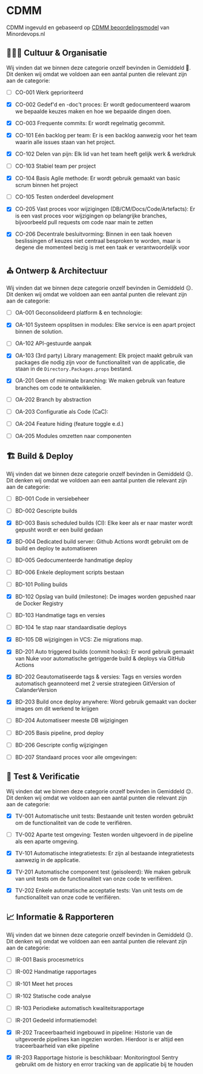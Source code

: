 # CDMM

CDMM ingevuld en gebaseerd op [CDMM beoordelingsmodel](https://minordevops.nl/beoordelingsmodel-groep.html) van Minordevops.nl

## 🧑‍🤝‍🧑 Cultuur & Organisatie

Wij vinden dat we binnen deze categorie onzelf bevinden in Gemiddeld 🥱. Dit denken wij omdat we voldoen aan een aantal punten die relevant zijn aan de categorie:

- [ ] CO-001 Werk geprioriteerd
- [x] CO-002 Gedef'd en -doc't proces: Er wordt gedocumenteerd waarom we bepaalde keuzes maken en hoe we bepaalde dingen doen.
- [x] CO-003 Frequente commits: Er wordt regelmatig gecommit.

- [x] CO-101 Eén backlog per team: Er is een backlog aanwezig voor het team waarin alle issues staan van het project.
- [x] CO-102 Delen van pijn: Elk lid van het team heeft gelijk werk & werkdruk
- [ ] CO-103 Stabiel team per project
- [x] CO-104 Basis Agile methode: Er wordt gebruik gemaakt van basic scrum binnen het project
- [ ] CO-105 Testen onderdeel development

- [x] CO-205 Vast proces voor wijzigingen (DB/CM/Docs/Code/Artefacts): Er is een vast proces voor wijzigingen op belangrijke branches, bijvoorbeeld pull requests om code naar main te zetten
- [x] CO-206 Decentrale besluitvorming: Binnen in een taak hoeven beslissingen of keuzes niet centraal besproken te worden, maar is degene die momenteel bezig is met een taak er verantwoordelijk voor

## ⛪ Ontwerp & Architectuur

Wij vinden dat we binnen deze categorie onzelf bevinden in Gemiddeld 😐. Dit denken wij omdat we voldoen aan een aantal punten die relevant zijn aan de categorie:

- [ ] OA-001 Geconsolideerd platform & en technologie: 

- [x] OA-101 Systeem opsplitsen in modules: Elke service is een apart project binnen de solution.
- [ ] OA-102 API-gestuurde aanpak
- [x] OA-103 (3rd party) Library management: Elk project maakt gebruik van packages die nodig zijn voor de functionaliteit van de applicatie, die staan in de `Directory.Packages.props` bestand.

- [x] OA-201 Geen of minimale branching: We maken gebruik van feature branches om code te ontwikkelen.
- [ ] OA-202 Branch by abstraction
- [ ] OA-203 Configuratie als Code (CaC): 
- [ ] OA-204 Feature hiding (feature toggle e.d.)
- [ ] OA-205 Modules omzetten naar componenten

## 🏗️ Build & Deploy

Wij vinden dat we binnen deze categorie onzelf bevinden in Gemiddeld 😐. Dit denken wij omdat we voldoen aan een aantal punten die relevant zijn aan de categorie:

- [ ] BD-001 Code in versiebeheer
- [ ] BD-002 Gescripte builds
- [x] BD-003 Basis scheduled builds (CI): Elke keer als er naar master wordt gepusht wordt er een build gedaan
- [x] BD-004 Dedicated build server: Github Actions wordt gebruikt om de build en deploy te automatiseren
- [ ] BD-005 Gedocumenteerde handmatige deploy
- [ ] BD-006 Enkele deployment scripts bestaan

- [ ] BD-101 Polling builds
- [x] BD-102 Opslag van build (milestone): De images worden gepushed naar de Docker Registry
- [ ] BD-103 Handmatige tags en versies
- [ ] BD-104 1e stap naar standaardisatie deploys
- [x] BD-105 DB wijzigingen in VCS: Zie migrations map.

- [x] BD-201 Auto triggered builds (commit hooks): Er word gebruik gemaakt van Nuke voor automatische getriggerde build & deploys via GitHub Actions
- [x] BD-202 Geautomatiseerde tags & versies: Tags en versies worden automatisch geannoteerd met 2 versie strategieen GitVersion of CalanderVersion
- [x] BD-203 Build once deploy anywhere: Word gebruik gemaakt van docker images om dit werkend te krijgen
- [ ] BD-204 Automatiseer meeste DB wijzigingen
- [ ] BD-205 Basis pipeline, prod deploy
- [ ] BD-206 Gescripte config wijzigingen
- [ ] BD-207 Standaard proces voor alle omgevingen: 

## 🧪 Test & Verificatie

Wij vinden dat we binnen deze categorie onzelf bevinden in Gemiddeld 😐. Dit denken wij omdat we voldoen aan een aantal punten die relevant zijn aan de categorie:

- [x] TV-001 Automatische unit tests: Bestaande unit testen worden gebruikt om de functionaliteit van de code te verifiëren.
- [ ] TV-002 Aparte test omgeving: Testen worden uitgevoerd in de pipeline als een aparte omgeving.

- [x] TV-101 Automatische integratietests: Er zijn al bestaande integratietests aanwezig in de applicatie.

- [x] TV-201 Automatische component test (geisoleerd): We maken gebruik van unit tests om de functionaliteit van onze code te verifiëren.
- [x] TV-202 Enkele automatische acceptatie tests: Van unit tests om de functionaliteit van onze code te verifiëren.

## 📈 Informatie & Rapporteren

Wij vinden dat we binnen deze categorie onzelf bevinden in Gemiddeld 😐. Dit denken wij omdat we voldoen aan een aantal punten die relevant zijn aan de categorie:

- [ ] IR-001 Basis procesmetrics
- [ ] IR-002 Handmatige rapportages

- [ ] IR-101 Meet het proces
- [ ] IR-102 Statische code analyse
- [ ] IR-103 Periodieke automatisch kwaliteitsrapportage

- [ ] IR-201 Gedeeld informatiemodel:
- [x] IR-202 Traceerbaarheid ingebouwd in pipeline: Historie van de uitgevoerde pipelines kan ingezien worden. Hierdoor is er altijd een traceerbaarheid van elke pipeline
- [x] IR-203 Rapportage historie is beschikbaar: Monitoringtool Sentry gebruikt om de history en error tracking van de applicatie bij te houden